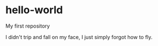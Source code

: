 # hello-world
My first repository

I didn't trip and fall on my face, I just simply forgot how to fly.
